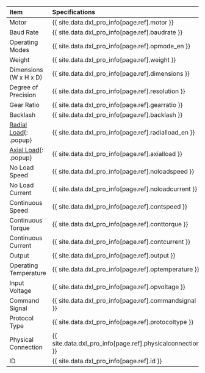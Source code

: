 
| Item                   | Specifications                                            |
|:-----------------------|:----------------------------------------------------------|
| Motor                  | {{ site.data.dxl_pro_info[page.ref].motor }}              |
| Baud Rate              | {{ site.data.dxl_pro_info[page.ref].baudrate }}           |
| Operating Modes        | {{ site.data.dxl_pro_info[page.ref].opmode_en }}          |
| Weight                 | {{ site.data.dxl_pro_info[page.ref].weight }}             |
| Dimensions (W x H x D) | {{ site.data.dxl_pro_info[page.ref].dimensions }}         |
| Degree of Precision    | {{ site.data.dxl_pro_info[page.ref].resolution }}         |
| Gear Ratio             | {{ site.data.dxl_pro_info[page.ref].gearratio }}          |
| Backlash               | {{ site.data.dxl_pro_info[page.ref].backlash }}           |{% if site.data.dxl_pro_info[page.ref].radialload_en != 'N/A' %}
| [Radial Load]{: .popup}| {{ site.data.dxl_pro_info[page.ref].radialload_en }}      |{% else %}{% endif %}{% if site.data.dxl_pro_info[page.ref].axialload != 'N/A' %}
| [Axial Load]{: .popup} | {{ site.data.dxl_pro_info[page.ref].axialload }}          |{% else %}{% endif %}
| No Load Speed          | {{ site.data.dxl_pro_info[page.ref].noloadspeed }}        |
| No Load Current        | {{ site.data.dxl_pro_info[page.ref].noloadcurrent }}      |
| Continuous Speed       | {{ site.data.dxl_pro_info[page.ref].contspeed }}          |
| Continuous Torque      | {{ site.data.dxl_pro_info[page.ref].conttorque }}         |
| Continuous Current     | {{ site.data.dxl_pro_info[page.ref].contcurrent }}        |
| Output                 | {{ site.data.dxl_pro_info[page.ref].output }}             |
| Operating Temperature  | {{ site.data.dxl_pro_info[page.ref].optemperature }}      |
| Input Voltage          | {{ site.data.dxl_pro_info[page.ref].opvoltage }}          |
| Command Signal         | {{ site.data.dxl_pro_info[page.ref].commandsignal }}      |
| Protocol Type          | {{ site.data.dxl_pro_info[page.ref].protocoltype }}       |
| Physical Connection    | {{ site.data.dxl_pro_info[page.ref].physicalconnection }} |
| ID                     | {{ site.data.dxl_pro_info[page.ref].id }}                 |

[Radial Load]: /docs/en/popup/axial_radial_pro/
[Axial Load]: /docs/en/popup/axial_radial_pro/
